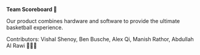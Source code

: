 **Team Scoreboard 🏀**

Our product combines hardware and software to provide the ultimate basketball experience.

Contributors: Vishal Shenoy, Ben Busche, Alex Qi, Manish Rathor, Abdullah Al Rawi 👨‍💻🔨
